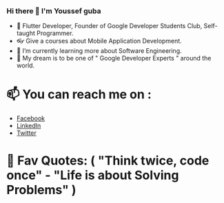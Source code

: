 ### Hi there 👋 I'm Youssef guba

- 🤹 Flutter Developer, Founder of Google Developer Students Club,  Self-taught Programmer.
- 👓 Give a courses about Mobile Application Development. 
- 🌱 I’m currently learning more about Software Engineering.
- 🔮 My dream is to be one of " Google Developer Experts " around the world.

# 📫 You can reach me on :
- [Facebook](https://www.facebook.com/youssefguba) 
- [LinkedIn](https://www.linkedin.com/in/youssefguba)
- [Twitter](https://twitter.com/youssef_guba)


# 💎 Fav Quotes: ( "Think twice, code once" - "Life is about Solving Problems" )
